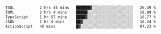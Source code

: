 <!--START_SECTION:waka-->

```txt
TSQL           2 hrs 45 mins   ██████▓░░░░░░░░░░░░░░░░░░   26.39 %
TOML           2 hrs 4 mins    █████░░░░░░░░░░░░░░░░░░░░   19.89 %
TypeScript     1 hr 57 mins    ████▓░░░░░░░░░░░░░░░░░░░░   18.77 %
JSON           1 hr 4 mins     ██▓░░░░░░░░░░░░░░░░░░░░░░   10.34 %
ActionScript   45 mins         █▓░░░░░░░░░░░░░░░░░░░░░░░   07.23 %
```

<!--END_SECTION:waka-->